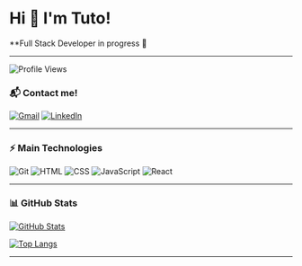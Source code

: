 # Hi 👋 I'm Tuto!
**Full Stack Developer in progress 🚀 

---

![Profile Views](https://komarev.com/ghpvc/?username=authorGG&label=Profile%20views&color=0e75b6&style=flat)

### 📬 Contact me!
[![Gmail](https://img.shields.io/badge/Gmail-D14836?style=for-the-badge&logo=gmail&logoColor=white)](mailto:ccurielramos@gmail.com)
[![LinkedIn](https://img.shields.io/badge/LinkedIn-blue?style=for-the-badge&logo=linkedin&logoColor=white)](https://www.linkedin.com/in/carlos-curiel-66bb1b105)

---

### ⚡ Main Technologies
![Git](https://img.shields.io/badge/-Git-black?style=for-the-badge&logo=git)
![HTML](https://img.shields.io/badge/-HTML5-E34F26?style=for-the-badge&logo=html5&logoColor=white)
![CSS](https://img.shields.io/badge/-CSS3-1572B6?style=for-the-badge&logo=css3)
![JavaScript](https://img.shields.io/badge/-JavaScript-F7DF1E?style=for-the-badge&logo=javascript&logoColor=black)
![React](https://img.shields.io/badge/-React-61DAFB?style=for-the-badge&logo=react)

---

### 📊 GitHub Stats
[![GitHub Stats](https://github-readme-stats.vercel.app/api?username=tuusuario&show_icons=true&theme=radical)](https://github.com/AuthorGG)

[![Top Langs](https://github-readme-stats.vercel.app/api/top-langs/?username=tuusuario&layout=compact&theme=radical)](https://github.com/AuthorGG)

---
